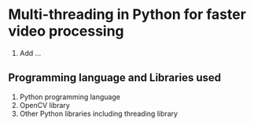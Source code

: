 # Multi-threading in Python for faster video processing 
1. Add ...
  
## Programming language and Libraries used
1. Python programming language
2. OpenCV library 
3. Other Python libraries including threading library

